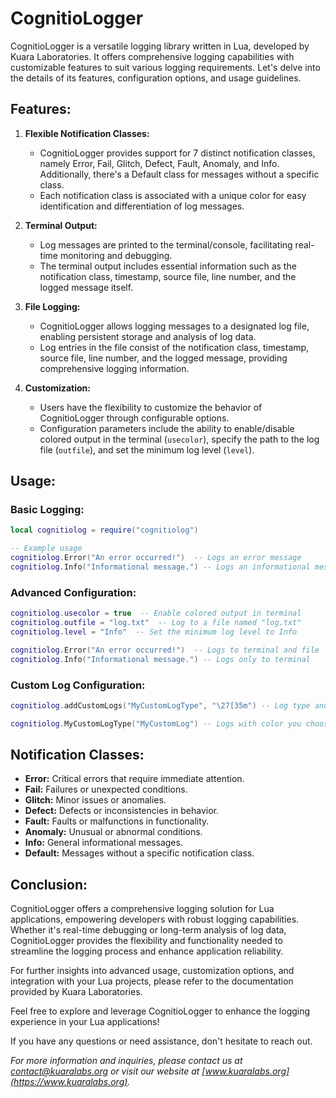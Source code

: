 # CognitioLogger

CognitioLogger is a versatile logging library written in Lua, developed by Kuara Laboratories. It offers comprehensive logging capabilities with customizable features to suit various logging requirements. Let's delve into the details of its features, configuration options, and usage guidelines.

## Features:

1. **Flexible Notification Classes:**
   - CognitioLogger provides support for 7 distinct notification classes, namely Error, Fail, Glitch, Defect, Fault, Anomaly, and Info. Additionally, there's a Default class for messages without a specific class.
   - Each notification class is associated with a unique color for easy identification and differentiation of log messages.

2. **Terminal Output:**
   - Log messages are printed to the terminal/console, facilitating real-time monitoring and debugging.
   - The terminal output includes essential information such as the notification class, timestamp, source file, line number, and the logged message itself.

3. **File Logging:**
   - CognitioLogger allows logging messages to a designated log file, enabling persistent storage and analysis of log data.
   - Log entries in the file consist of the notification class, timestamp, source file, line number, and the logged message, providing comprehensive logging information.

4. **Customization:**
   - Users have the flexibility to customize the behavior of CognitioLogger through configurable options.
   - Configuration parameters include the ability to enable/disable colored output in the terminal (`usecolor`), specify the path to the log file (`outfile`), and set the minimum log level (`level`).

## Usage:

### Basic Logging:
```lua
local cognitiolog = require("cognitiolog")

-- Example usage
cognitiolog.Error("An error occurred!")  -- Logs an error message
cognitiolog.Info("Informational message.") -- Logs an informational message
```

### Advanced Configuration:
```lua
cognitiolog.usecolor = true  -- Enable colored output in terminal
cognitiolog.outfile = "log.txt"  -- Log to a file named "log.txt"
cognitiolog.level = "Info"  -- Set the minimum log level to Info

cognitiolog.Error("An error occurred!")  -- Logs to terminal and file
cognitiolog.Info("Informational message.") -- Logs only to terminal
```

### Custom Log Configuration:
```lua
cognitiolog.addCustomLogs("MyCustomLogType", "\27[35m") -- Log type and color added like this

cognitiolog.MyCustomLogType("MyCustomLog") -- Logs with color you choose and level
```

## Notification Classes:

- **Error:** Critical errors that require immediate attention.
- **Fail:** Failures or unexpected conditions.
- **Glitch:** Minor issues or anomalies.
- **Defect:** Defects or inconsistencies in behavior.
- **Fault:** Faults or malfunctions in functionality.
- **Anomaly:** Unusual or abnormal conditions.
- **Info:** General informational messages.
- **Default:** Messages without a specific notification class.

## Conclusion:

CognitioLogger offers a comprehensive logging solution for Lua applications, empowering developers with robust logging capabilities. Whether it's real-time debugging or long-term analysis of log data, CognitioLogger provides the flexibility and functionality needed to streamline the logging process and enhance application reliability.

For further insights into advanced usage, customization options, and integration with your Lua projects, please refer to the documentation provided by Kuara Laboratories.

Feel free to explore and leverage CognitioLogger to enhance the logging experience in your Lua applications!

If you have any questions or need assistance, don't hesitate to reach out.

*For more information and inquiries, please contact us at contact@kuaralabs.org or visit our website at [www.kuaralabs.org](https://www.kuaralabs.org).*

